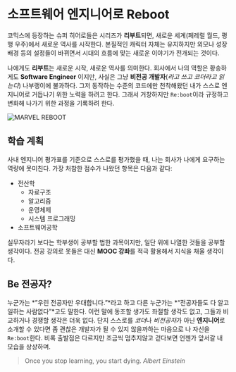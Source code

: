 # 소프트웨어 엔지니어로 Reboot

코믹스에 등장하는 슈퍼 히어로들은 시리즈가 **리부트**되면, 새로운 세계(페레럴 월드, 평행 우주)에서 새로운 역사를 시작한다. 본질적인 캐릭터 자체는 유지하지만 외모나 성장 배경 등의 설정들이 바뀌면서 시대의 흐름에 맞는 새로운 이야기가 전개되는 것이다.

나에게도 **리부트**는 새로운 시작, 새로운 역사를 의미한다. 회사에서 나의 역할은 황송하게도 **Software Engineer** 이지만, 사실은 그냥 **비전공 개발자**(*라고 쓰고 코더라고 읽는다*) 나부랭이에 불과하다. 그저 동작하는 수준의 코드에만 천착해왔던 내가 스스로 엔지니어로 거듭나기 위한 노력을 하려고 한다. 그래서 거창하지만 `Re:boot`이라 규정하고 변화해 나가기 위한 과정을 기록하려 한다.

![MARVEL REBOOT][image-1]

## 학습 계획
사내 엔지니어 평가표를 기준으로 스스로를 평가했을 때, 나는 회사가 나에게 요구하는 역량에 못미친다. 가장 처참한 점수가 나왔던 항목은 다음과 같다:

- 전산학
	- 자료구조
	- 알고리즘
	- 운영체제
	- 시스템 프로그래밍
- 소프트웨어공학

실무자라기 보다는 학부생이 공부할 법한 과목이지만, 일단 위에 나열한 것들을 공부할 생각이다. 전공 강의로 못들은 대신 **MOOC 강좌**를 적극 활용해서 지식을 채울 생각이다. 

## Be 전공자?
누군가는 *”우린 전공자만 우대합니다.”*라고 하고 다른 누군가는 *“전공자들도 다 알고 일하는 사람없다”*고도 말한다. 이런 말에 동조할 생가도 좌절할 생각도 없고, 그들과 비교하거나 경쟁할 생각은 더욱 없다. 단지 스스로를 *코더*나 *비전공자*가 아닌 **엔지니어**로 소개할 수 있다면 좀 괜찮은 개발자가 될 수 있지 않을까하는 마음으로 나 자신을 `Re:boot`한다. 비록 출발점은 다르지만 조금씩 멈추지않고 걷다보면 언젠가 앞서갈 내 모습을 상상하며.

> Once you stop learning, you start dying.
> *Albert Einstein*

[image-1]:	https://i.ytimg.com/vi/kie_UNYUSWU/0.jpg "MARVEL REBBOOT"
